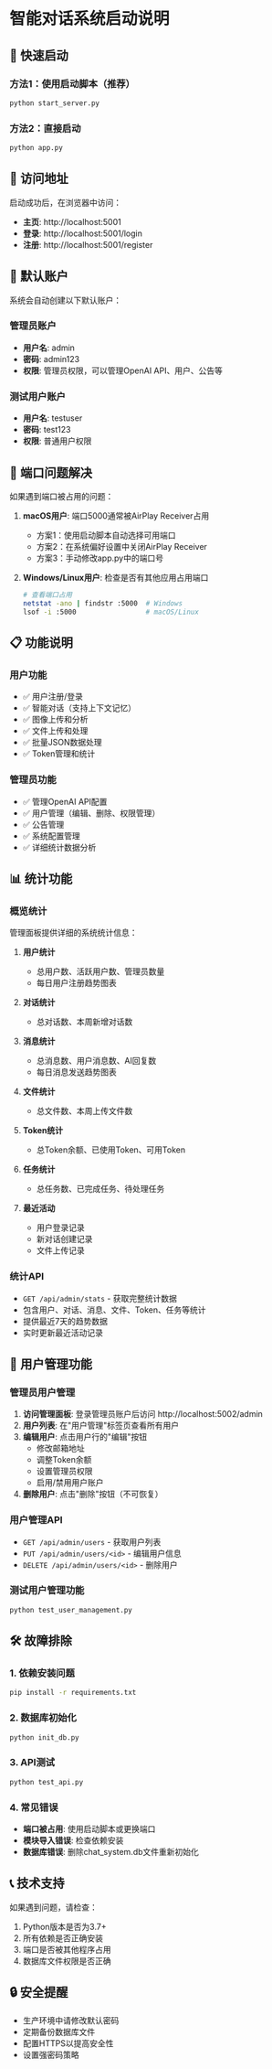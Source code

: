 # 智能对话系统启动说明

## 🚀 快速启动

### 方法1：使用启动脚本（推荐）
```bash
python start_server.py
```

### 方法2：直接启动
```bash
python app.py
```

## 📱 访问地址

启动成功后，在浏览器中访问：
- **主页**: http://localhost:5001
- **登录**: http://localhost:5001/login
- **注册**: http://localhost:5001/register

## 👤 默认账户

系统会自动创建以下默认账户：

### 管理员账户
- **用户名**: admin
- **密码**: admin123
- **权限**: 管理员权限，可以管理OpenAI API、用户、公告等

### 测试用户账户
- **用户名**: testuser
- **密码**: test123
- **权限**: 普通用户权限

## 🔧 端口问题解决

如果遇到端口被占用的问题：

1. **macOS用户**: 端口5000通常被AirPlay Receiver占用
   - 方案1：使用启动脚本自动选择可用端口
   - 方案2：在系统偏好设置中关闭AirPlay Receiver
   - 方案3：手动修改app.py中的端口号

2. **Windows/Linux用户**: 检查是否有其他应用占用端口
   ```bash
   # 查看端口占用
   netstat -ano | findstr :5000  # Windows
   lsof -i :5000                 # macOS/Linux
   ```

## 📋 功能说明

### 用户功能
- ✅ 用户注册/登录
- ✅ 智能对话（支持上下文记忆）
- ✅ 图像上传和分析
- ✅ 文件上传和处理
- ✅ 批量JSON数据处理
- ✅ Token管理和统计

### 管理员功能
- ✅ 管理OpenAI API配置
- ✅ 用户管理（编辑、删除、权限管理）
- ✅ 公告管理
- ✅ 系统配置管理
- ✅ 详细统计数据分析

## 📊 统计功能

### 概览统计
管理面板提供详细的系统统计信息：

1. **用户统计**
   - 总用户数、活跃用户数、管理员数量
   - 每日用户注册趋势图表

2. **对话统计**
   - 总对话数、本周新增对话数

3. **消息统计**
   - 总消息数、用户消息数、AI回复数
   - 每日消息发送趋势图表

4. **文件统计**
   - 总文件数、本周上传文件数

5. **Token统计**
   - 总Token余额、已使用Token、可用Token

6. **任务统计**
   - 总任务数、已完成任务、待处理任务

7. **最近活动**
   - 用户登录记录
   - 新对话创建记录
   - 文件上传记录

### 统计API
- `GET /api/admin/stats` - 获取完整统计数据
- 包含用户、对话、消息、文件、Token、任务等统计
- 提供最近7天的趋势数据
- 实时更新最近活动记录

## 👥 用户管理功能

### 管理员用户管理
1. **访问管理面板**: 登录管理员账户后访问 http://localhost:5002/admin
2. **用户列表**: 在"用户管理"标签页查看所有用户
3. **编辑用户**: 点击用户行的"编辑"按钮
   - 修改邮箱地址
   - 调整Token余额
   - 设置管理员权限
   - 启用/禁用用户账户
4. **删除用户**: 点击"删除"按钮（不可恢复）

### 用户管理API
- `GET /api/admin/users` - 获取用户列表
- `PUT /api/admin/users/<id>` - 编辑用户信息
- `DELETE /api/admin/users/<id>` - 删除用户

### 测试用户管理功能
```bash
python test_user_management.py
```

## 🛠️ 故障排除

### 1. 依赖安装问题
```bash
pip install -r requirements.txt
```

### 2. 数据库初始化
```bash
python init_db.py
```

### 3. API测试
```bash
python test_api.py
```

### 4. 常见错误
- **端口被占用**: 使用启动脚本或更换端口
- **模块导入错误**: 检查依赖安装
- **数据库错误**: 删除chat_system.db文件重新初始化

## 📞 技术支持

如果遇到问题，请检查：
1. Python版本是否为3.7+
2. 所有依赖是否正确安装
3. 端口是否被其他程序占用
4. 数据库文件权限是否正确

## 🔒 安全提醒

- 生产环境中请修改默认密码
- 定期备份数据库文件
- 配置HTTPS以提高安全性
- 设置强密码策略 